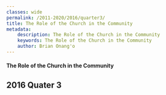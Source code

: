 ```yaml
---
classes: wide
permalink: /2011-2020/2016/quarter3/
title: The Role of the Church in the Community 
metadata:
    description: The Role of the Church in the Community 
    keywords: The Role of the Church in the Community 
    author: Brian Onang'o
---
```


#### The Role of the Church in the Community 

## 2016 Quater 3
